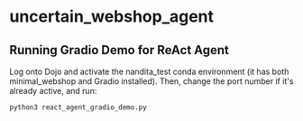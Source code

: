 # uncertain_webshop_agent

## Running Gradio Demo for ReAct Agent
Log onto Dojo and activate the nandita_test conda environment (it has both minimal_webshop and Gradio installed). Then, change the port number if it's already active, and run:
```
python3 react_agent_gradio_demo.py
```
